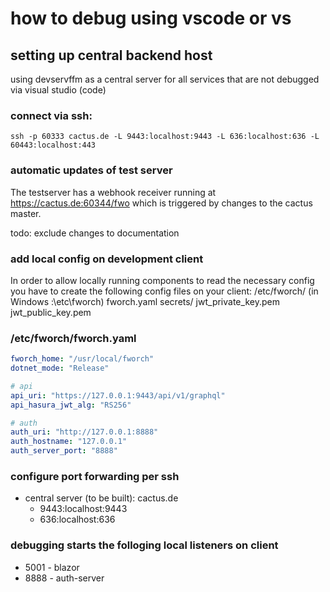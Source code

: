 # how to debug using vscode or vs

## setting up central backend host
using devservffm as a central server for all services that are not debugged via visual studio (code)

### connect via ssh:
    ssh -p 60333 cactus.de -L 9443:localhost:9443 -L 636:localhost:636 -L 60443:localhost:443

### automatic updates of test server
The testserver has a webhook receiver running at https://cactus.de:60344/fwo which is triggered by changes to the cactus master.

todo: exclude changes to documentation

### add local config on development client

In order to allow locally running components to read the necessary config you have to create the following config files on your client:
    /etc/fworch/   (in Windows <current drive>:\etc\fworch\)
        fworch.yaml
        secrets/
          jwt_private_key.pem
          jwt_public_key.pem

### /etc/fworch/fworch.yaml
```yaml
fworch_home: "/usr/local/fworch"
dotnet_mode: "Release"

# api
api_uri: "https://127.0.0.1:9443/api/v1/graphql"
api_hasura_jwt_alg: "RS256"

# auth
auth_uri: "http://127.0.0.1:8888"
auth_hostname: "127.0.0.1"
auth_server_port: "8888"
```

### configure port forwarding per ssh

- central server (to be built): cactus.de
  - 9443:localhost:9443
  - 636:localhost:636


### debugging starts the folloging local listeners on client

- 5001 - blazor
- 8888 - auth-server
